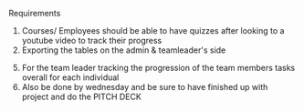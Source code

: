 Requirements 
 1. Courses/ Employees should be able to have quizzes after looking to a youtube video to track their progress
 2. Exporting the tables on the admin & teamleader's side
 <!-- 3. Demoting & Deleting the team leaders -->
 <!-- 4. To track the users remove the credentials from the login page and place them in a prticular file -->
 5. For the team leader tracking the progression of the team members tasks overall for each individual 
 6. Also be done by wednesday and be sure to have finished up with project and do the PITCH DECK
